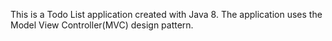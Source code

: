This is a Todo List application created with Java 8.
The application uses the Model View Controller(MVC) design pattern.
